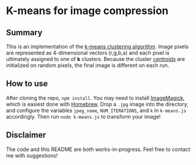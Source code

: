 # K-means for image compression

## Summary
This is an implementation of the [k-means clustering algorithm](https://en.wikipedia.org/wiki/K-means_clustering). Image pixels are represented as 4-dimensional vectors (r,g,b,a) and each pixel is ultimately assigned to one of **k** clusters. Because the cluster [centroids](https://en.wikipedia.org/wiki/Centroid) are initialized on random pixels, the final image is different on each run.

## How to use
After cloning the repo, `npm install`. You may need to install [ImageMagick](http://www.imagemagick.org/script/index.php), which is easiest done with [Homebrew](http://brew.sh/). Drop a `.jpg` image into the directory, and configure the variables `jpeg_name`, `NUM_ITERATIONS`, and `k` in `k-means.js` accordingly. Then run `node k-means.js` to transform your image!

## Disclaimer
The code and this README are both works-in-progress. Feel free to contact me with suggestions!
